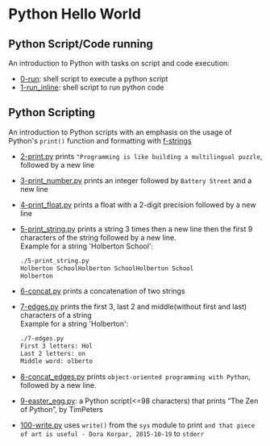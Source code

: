 # Python Hello World

## Python Script/Code running

An introduction to Python with tasks on script and code execution:

* [0-run](./0-run): shell script to execute a python script
* [1-run_inline](./1-run_inline): shell script to run python code

## Python Scripting

An introduction to Python scripts with an emphasis on the usage of Python's `print()` function and formatting with [f-strings](https://realpython.com/python-f-strings/)

* [2-print.py](./2-print.py) prints `"Programming is like building a multilingual puzzle`, followed by a new line
* [3-print_number.py](./3-print_number.py) prints an integer followed by `Battery Street` and a new line
* [4-print_float.py](./4-print_float.py) prints a float with a 2-digit precision followed by a new line
* [5-print_string.py](./5-print_string.py) prints a string 3 times then a new line then the first 9 characters of the string followed by a new line.  
Example for a string 'Holberton School':

  ```bash
  ./5-print_string.py 
  Holberton SchoolHolberton SchoolHolberton School
  Holberton
  ```

* [6-concat.py](./6-concat.py) prints a concatenation of two strings
* [7-edges.py](./7-edges.py) prints the first 3, last 2 and middle(without first and last) characters of a string  
Example for a string 'Holberton':

  ```bash
  ./7-edges.py
  First 3 letters: Hol
  Last 2 letters: on
  Middle word: olberto 
  ```

* [8-concat_edges.py](./8-concat_edges.py) prints `object-oriented programming with Python`, followed by a new line.
* [9-easter_egg.py](./9-easter_egg.py): a Python script(<=98 characters) that prints “The Zen of Python”, by TimPeters
* [100-write.py](./100-write.py) uses `write()` from the `sys` module to print `and that piece of art is useful - Dora Korpar, 2015-10-19` to `stderr`
